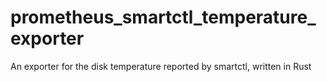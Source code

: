 # prometheus_smartctl_temperature_exporter
An exporter for the disk temperature reported by smartctl, written in Rust
